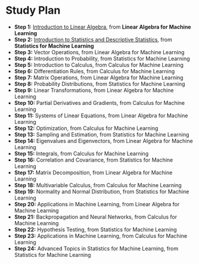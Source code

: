 # Study Plan

- **Step 1:** [Introduction to Linear Algebra](./linear_algebra_for_machine_learning/01_introduction_to_linear_algebra.ipynb), from **Linear Algebra for Machine Learning**
- **Step 2:** [Introduction to Statistics and Descriptive Statistics](./statistics_for_machine_learning/01_introduction_to_statistics_and_descriptive_statistics.ipynb), from **Statistics for Machine Learning**
- **Step 3:** Vector Operations, from Linear Algebra for Machine Learning
- **Step 4:** Introduction to Probability, from Statistics for Machine Learning
- **Step 5:** Introduction to Calculus, from Calculus for Machine Learning
- **Step 6:** Differentiation Rules, from Calculus for Machine Learning
- **Step 7:** Matrix Operations, from Linear Algebra for Machine Learning
- **Step 8:** Probability Distributions, from Statistics for Machine Learning
- **Step 9:** Linear Transformations, from Linear Algebra for Machine Learning
- **Step 10:** Partial Derivatives and Gradients, from Calculus for Machine Learning
- **Step 11:** Systems of Linear Equations, from Linear Algebra for Machine Learning
- **Step 12:** Optimization, from Calculus for Machine Learning
- **Step 13:** Sampling and Estimation, from Statistics for Machine Learning
- **Step 14:** Eigenvalues and Eigenvectors, from Linear Algebra for Machine Learning
- **Step 15:** Integrals, from Calculus for Machine Learning
- **Step 16:** Correlation and Covariance, from Statistics for Machine Learning
- **Step 17:** Matrix Decomposition, from Linear Algebra for Machine Learning
- **Step 18:** Multivariable Calculus, from Calculus for Machine Learning
- **Step 19:** Normality and Normal Distribution, from Statistics for Machine Learning
- **Step 20:** Applications in Machine Learning, from Linear Algebra for Machine Learning
- **Step 21:** Backpropagation and Neural Networks, from Calculus for Machine Learning
- **Step 22:** Hypothesis Testing, from Statistics for Machine Learning
- **Step 23:** Applications in Machine Learning, from Calculus for Machine Learning
- **Step 24:** Advanced Topics in Statistics for Machine Learning, from Statistics for Machine Learning
